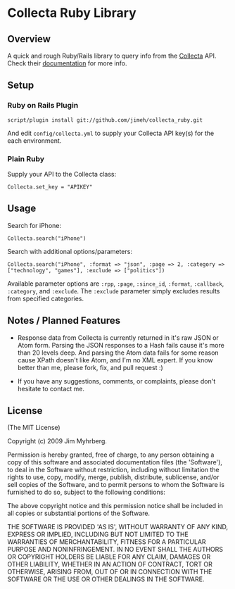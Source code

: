 # Collecta Ruby Library

## Overview

A quick and rough Ruby/Rails library to query info from the [Collecta][1] API. Check their [documentation][2] for more info.

[1]: http://collecta.com/
[2]: http://developer.collecta.com/

## Setup

### Ruby on Rails Plugin

    script/plugin install git://github.com/jimeh/collecta_ruby.git

And edit `config/collecta.yml` to supply your Collecta API key(s) for the each environment.

### Plain Ruby

Supply your API to the Collecta class:

    Collecta.set_key = "APIKEY"

## Usage

Search for iPhone:

    Collecta.search("iPhone")

Search with additional options/parameters:

    Collecta.search("iPhone", :format => "json", :page => 2, :category => ["technology", "games"], :exclude => ["politics"])

Available parameter options are `:rpp`, `:page`, `:since_id`, `:format`, `:callback`, `:category`, and `:exclude`. The `:exclude` parameter simply excludes results from specified categories.

## Notes / Planned Features

* Response data from Collecta is currently returned in it's raw JSON or Atom form. Parsing the JSON responses to a Hash fails cause it's more than 20 levels deep. And parsing the Atom data fails for some reason cause XPath doesn't like Atom, and I'm no XML expert. If you know better than me, please fork, fix, and pull request :)

* If you have any suggestions, comments, or complaints, please don't hesitate to contact me.


## License

(The MIT License)

Copyright (c) 2009 Jim Myhrberg.

Permission is hereby granted, free of charge, to any person obtaining
a copy of this software and associated documentation files (the
'Software'), to deal in the Software without restriction, including
without limitation the rights to use, copy, modify, merge, publish,
distribute, sublicense, and/or sell copies of the Software, and to
permit persons to whom the Software is furnished to do so, subject to
the following conditions:

The above copyright notice and this permission notice shall be
included in all copies or substantial portions of the Software.

THE SOFTWARE IS PROVIDED 'AS IS', WITHOUT WARRANTY OF ANY KIND,
EXPRESS OR IMPLIED, INCLUDING BUT NOT LIMITED TO THE WARRANTIES OF
MERCHANTABILITY, FITNESS FOR A PARTICULAR PURPOSE AND NONINFRINGEMENT.
IN NO EVENT SHALL THE AUTHORS OR COPYRIGHT HOLDERS BE LIABLE FOR ANY
CLAIM, DAMAGES OR OTHER LIABILITY, WHETHER IN AN ACTION OF CONTRACT,
TORT OR OTHERWISE, ARISING FROM, OUT OF OR IN CONNECTION WITH THE
SOFTWARE OR THE USE OR OTHER DEALINGS IN THE SOFTWARE.